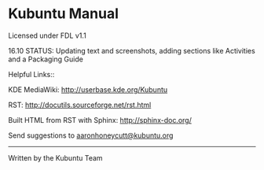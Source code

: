 Kubuntu Manual
===============

Licensed under FDL v1.1

16.10 STATUS: Updating text and screenshots, adding sections like Activities and a Packaging Guide 

Helpful Links::

KDE MediaWiki: http://userbase.kde.org/Kubuntu

RST: http://docutils.sourceforge.net/rst.html

Built HTML from RST with Sphinx:
http://sphinx-doc.org/

Send suggestions to aaronhoneycutt@kubuntu.org

---
Written by the Kubuntu Team
